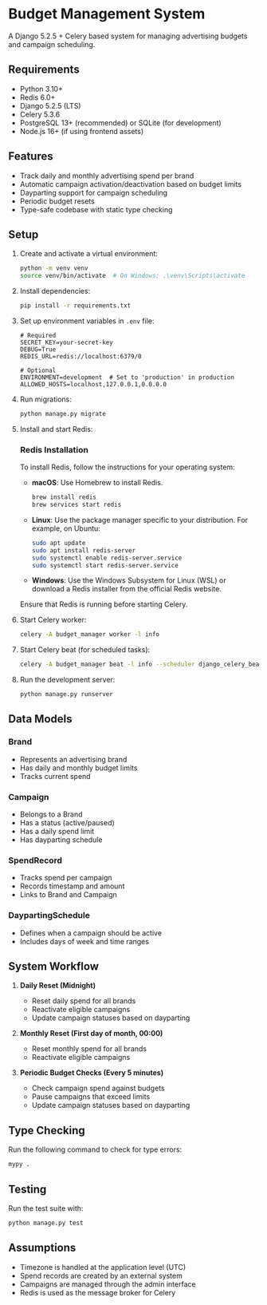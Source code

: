 # Budget Management System

A Django 5.2.5 + Celery based system for managing advertising budgets and campaign scheduling.

## Requirements

- Python 3.10+
- Redis 6.0+
- Django 5.2.5 (LTS)
- Celery 5.3.6
- PostgreSQL 13+ (recommended) or SQLite (for development)
- Node.js 16+ (if using frontend assets)

## Features

- Track daily and monthly advertising spend per brand
- Automatic campaign activation/deactivation based on budget limits
- Dayparting support for campaign scheduling
- Periodic budget resets
- Type-safe codebase with static type checking

## Setup

1. Create and activate a virtual environment:
   ```bash
   python -m venv venv
   source venv/bin/activate  # On Windows: .\venv\Scripts\activate
   ```

2. Install dependencies:
   ```bash
   pip install -r requirements.txt
   ```

3. Set up environment variables in `.env` file:
   ```
   # Required
   SECRET_KEY=your-secret-key
   DEBUG=True
   REDIS_URL=redis://localhost:6379/0
   
   # Optional
   ENVIRONMENT=development  # Set to 'production' in production
   ALLOWED_HOSTS=localhost,127.0.0.1,0.0.0.0
   ```

4. Run migrations:
   ```bash
   python manage.py migrate
   ```

5. Install and start Redis:
   ### Redis Installation

   To install Redis, follow the instructions for your operating system:

   - **macOS**: Use Homebrew to install Redis.
     ```bash
     brew install redis
     brew services start redis
     ```

   - **Linux**: Use the package manager specific to your distribution. For example, on Ubuntu:
     ```bash
     sudo apt update
     sudo apt install redis-server
     sudo systemctl enable redis-server.service
     sudo systemctl start redis-server.service
     ```

   - **Windows**: Use the Windows Subsystem for Linux (WSL) or download a Redis installer from the official Redis website.

   Ensure that Redis is running before starting Celery.

6. Start Celery worker:
   ```bash
   celery -A budget_manager worker -l info
   ```

7. Start Celery beat (for scheduled tasks):
   ```bash
   celery -A budget_manager beat -l info --scheduler django_celery_beat.schedulers:DatabaseScheduler
   ```

8. Run the development server:
   ```bash
   python manage.py runserver
   ```

## Data Models

### Brand
- Represents an advertising brand
- Has daily and monthly budget limits
- Tracks current spend

### Campaign
- Belongs to a Brand
- Has a status (active/paused)
- Has a daily spend limit
- Has dayparting schedule

### SpendRecord
- Tracks spend per campaign
- Records timestamp and amount
- Links to Brand and Campaign

### DaypartingSchedule
- Defines when a campaign should be active
- Includes days of week and time ranges

## System Workflow

1. **Daily Reset (Midnight)**
   - Reset daily spend for all brands
   - Reactivate eligible campaigns
   - Update campaign statuses based on dayparting

2. **Monthly Reset (First day of month, 00:00)**
   - Reset monthly spend for all brands
   - Reactivate eligible campaigns

3. **Periodic Budget Checks (Every 5 minutes)**
   - Check campaign spend against budgets
   - Pause campaigns that exceed limits
   - Update campaign statuses based on dayparting

## Type Checking

Run the following command to check for type errors:
```bash
mypy .
```

## Testing

Run the test suite with:
```bash
python manage.py test
```

## Assumptions

- Timezone is handled at the application level (UTC)
- Spend records are created by an external system
- Campaigns are managed through the admin interface
- Redis is used as the message broker for Celery
